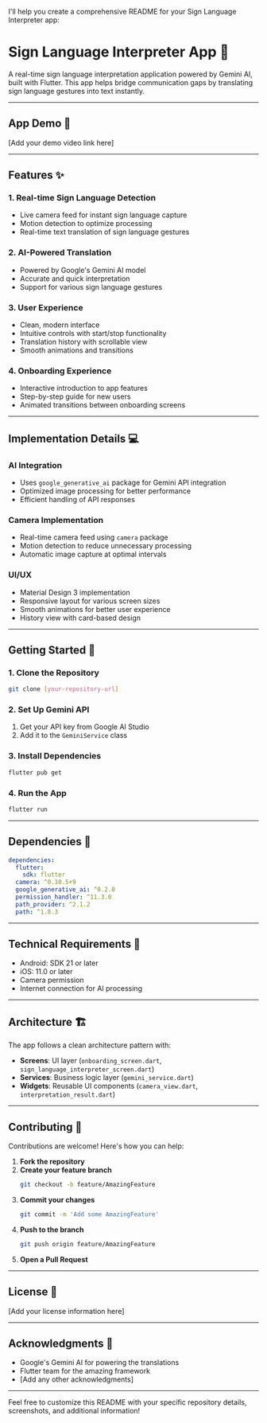 I'll help you create a comprehensive README for your Sign Language Interpreter app:

# Sign Language Interpreter App 🤟

A real-time sign language interpretation application powered by Gemini AI, built with Flutter. This app helps bridge communication gaps by translating sign language gestures into text instantly.

---

## App Demo 🎥

[Add your demo video link here]

---

## Features ✨

### **1. Real-time Sign Language Detection**
- Live camera feed for instant sign language capture
- Motion detection to optimize processing
- Real-time text translation of sign language gestures

### **2. AI-Powered Translation**
- Powered by Google's Gemini AI model
- Accurate and quick interpretation
- Support for various sign language gestures

### **3. User Experience**
- Clean, modern interface
- Intuitive controls with start/stop functionality
- Translation history with scrollable view
- Smooth animations and transitions

### **4. Onboarding Experience**
- Interactive introduction to app features
- Step-by-step guide for new users
- Animated transitions between onboarding screens

---

## Implementation Details 💻

### **AI Integration**
- Uses `google_generative_ai` package for Gemini API integration
- Optimized image processing for better performance
- Efficient handling of API responses

### **Camera Implementation**
- Real-time camera feed using `camera` package
- Motion detection to reduce unnecessary processing
- Automatic image capture at optimal intervals

### **UI/UX**
- Material Design 3 implementation
- Responsive layout for various screen sizes
- Smooth animations for better user experience
- History view with card-based design

---

## Getting Started 🚀

### **1. Clone the Repository**
```bash
git clone [your-repository-url]
```

### **2. Set Up Gemini API**
1. Get your API key from Google AI Studio
2. Add it to the `GeminiService` class

### **3. Install Dependencies**
```bash
flutter pub get
```

### **4. Run the App**
```bash
flutter run
```

---

## Dependencies 🧩
```yaml
dependencies:
  flutter:
    sdk: flutter
  camera: ^0.10.5+9
  google_generative_ai: ^0.2.0
  permission_handler: ^11.3.0
  path_provider: ^2.1.2
  path: ^1.8.3
```

---

## Technical Requirements 📱

- Android: SDK 21 or later
- iOS: 11.0 or later
- Camera permission
- Internet connection for AI processing

---

## Architecture 🏗️

The app follows a clean architecture pattern with:
- **Screens**: UI layer (`onboarding_screen.dart`, `sign_language_interpreter_screen.dart`)
- **Services**: Business logic layer (`gemini_service.dart`)
- **Widgets**: Reusable UI components (`camera_view.dart`, `interpretation_result.dart`)

---

## Contributing 🤝

Contributions are welcome! Here's how you can help:

1. **Fork the repository**
2. **Create your feature branch**
   ```bash
   git checkout -b feature/AmazingFeature
   ```
3. **Commit your changes**
   ```bash
   git commit -m 'Add some AmazingFeature'
   ```
4. **Push to the branch**
   ```bash
   git push origin feature/AmazingFeature
   ```
5. **Open a Pull Request**

---

## License 📄

[Add your license information here]

---

## Acknowledgments 🙏

- Google's Gemini AI for powering the translations
- Flutter team for the amazing framework
- [Add any other acknowledgments]

---

Feel free to customize this README with your specific repository details, screenshots, and additional information!
